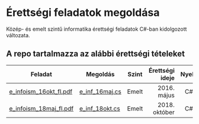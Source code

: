 # Érettségi feladatok megoldása
Közép- és emelt szintű informatika érettségi feladatok C#-ban kidolgozott változata.

## A repo tartalmazza az alábbi érettségi tételeket
| Feladat |   Megoldás   |    Szint    | Érettségi ideje | Nyelv |
| ------- | -------------- |:-----------:| ---------------:|:---------------------:|
|[e_infoism_16okt_fl.pdf](http://dload.oktatas.educatio.hu/erettsegi/feladatok_2016osz_emelt/e_infoism_16okt_fl.pdf) | [e_inf_16maj.cs](e_inf_16maj_cs/e_inf_16maj_cs/Program.cs) | Emelt | 2016. május | C# |
|[e_infoism_18maj_fl.pdf](http://dload.oktatas.educatio.hu/erettsegi/feladatok_2018tavasz_emelt/e_infoism_18maj_fl.pdf)| [e_inf_18okt.cs](e_inf_18okt_cs/e_inf_18okt_cs/Program.cs) | Emelt | 2018. október | C# |
